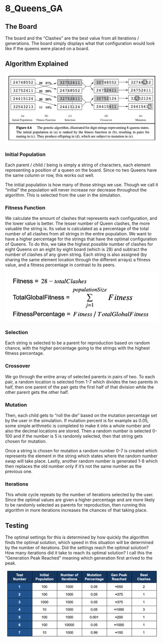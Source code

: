 # 8_Queens_GA

## The Board

The board and the “Clashes” are the best value from all iterations / generations. The board simply displays what that configuration would look like if the queens were placed on a board.

## Algorithm Explained

![genetic algorithm](https://github.com/williammcintosh/8_Queens_GA/blob/main/images/Screen%20Shot%202021-06-26%20at%2011.44.19%20PM.png)

### Initial Population
Each parent / child / being is simply a string of characters, each element representing a position of a queen on the board. Since no two Queens have the same column or row, this works out well.

The initial population is how many of those strings we use. Though we call it “initial” the population will never increase nor decrease throughout the algorithm. This is selected from the user in the simulation.

### Fitness Function

We calculate the amount of clashes that represents each configuration, and the lower value is better. The lesser number of Queen clashes, the more valuable the string is. Its value is calculated as a percentage of the total number of all clashes from all strings in the entire population. We want to have a higher percentage for the strings that have the optimal configuration of Queens. To do this, we take the highest possible number of clashes for eight Queens on an eight by eight board (which is 28) and subtract the number of clashes of any given string. Each string is also assigned (by sharing the same element location through the different arrays) a fitness value, and a fitness percentage in contrast to its peers.

![equation one](https://github.com/williammcintosh/8_Queens_GA/blob/main/images/Screen%20Shot%202021-06-26%20at%2011.46.29%20PM.png)

### Selection

Each string is selected to be a parent for reproduction based on random chance, with the higher percentage going to the strings with the highest fitness percentage.

### Crossover

We go through the entire array of selected parents in pairs of two. To each pair, a random location is selected from 1-7 which divides the two parents in half, then one parent of the pair gets the first half of that division while the other parent gets the other half.

### Mutation

Then, each child gets to “roll the die” based on the mutation percentage set by the user in the simulation. If mutation percent is for example as 0.05, some simple arithmetic is completed to make it into a whole number and also the decimal locations are stored. Then a random number is selected 0-100 and if the number is 5 is randomly selected, then that string gets chosen for mutation.

Once a string is chosen for mutation a random number 0-7 is created which represents the element in the string which states where the random number swap will take place. Lastly, another random number is generated 1-8 which then replaces the old number only if it’s not the same number as the previous one.

### Iterations

This whole cycle repeats by the number of iterations selected by the user. Since the optimal values are given a higher percentage and are more likely to be randomly selected as parents for reproduction, then running this algorithm in more iterations increases the chances of that taking place.

## Testing

The optimal settings for this is determined by how quickly the algorithm finds the optimal solution, which speed in this situation will be determined by the number of iterations. Did the settings reach the optimal solution? How many iterations did it take to reach its optimal solution? I call this the “Generation Peak Reached” meaning which generation first arrived to the peak.

![results](https://github.com/williammcintosh/8_Queens_GA/blob/main/images/Screen%20Shot%202021-06-26%20at%2011.42.41%20PM.png)

